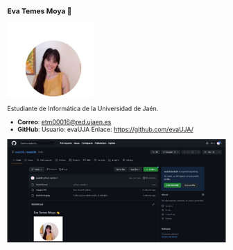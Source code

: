 ### Eva Temes Moya  👋
<img src='/imagen.JPG' width='200px'>

Estudiante de Informática de la Universidad de Jaén.
* **Correo**: etm00016@red.ujaen.es
* **GitHub**: 
   Usuario: evaUJA
   Enlace: https://github.com/evaUJA/
<img src='/GitHub.JPG' width='600px'>
